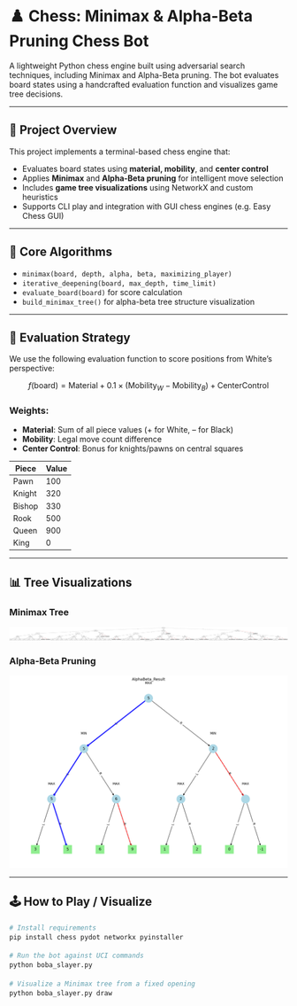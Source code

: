 # ♟️ Chess: Minimax & Alpha-Beta Pruning Chess Bot

A lightweight Python chess engine built using adversarial search techniques, including Minimax and Alpha-Beta pruning. The bot evaluates board states using a handcrafted evaluation function and visualizes game tree decisions.

---

## 🚀 Project Overview

This project implements a terminal-based chess engine that:

- Evaluates board states using **material, mobility**, and **center control**
- Applies **Minimax** and **Alpha-Beta pruning** for intelligent move selection
- Includes **game tree visualizations** using NetworkX and custom heuristics
- Supports CLI play and integration with GUI chess engines (e.g. Easy Chess GUI)

---

## 🧠 Core Algorithms

- `minimax(board, depth, alpha, beta, maximizing_player)`  
- `iterative_deepening(board, max_depth, time_limit)`
- `evaluate_board(board)` for score calculation
- `build_minimax_tree()` for alpha-beta tree structure visualization

---

## 📐 Evaluation Strategy

We use the following evaluation function to score positions from White’s perspective:

$$
f(\text{board}) = \text{Material} + 0.1 \times (\text{Mobility}_W - \text{Mobility}_B) + \text{CenterControl}
$$

### Weights:

- **Material**: Sum of all piece values (+ for White, – for Black)
- **Mobility**: Legal move count difference
- **Center Control**: Bonus for knights/pawns on central squares

| Piece   | Value |
|---------|-------|
| Pawn    | 100   |
| Knight  | 320   |
| Bishop  | 330   |
| Rook    | 500   |
| Queen   | 900   |
| King    | 0     |

---

## 📊 Tree Visualizations

### Minimax Tree

![Minimax](./output/minimax_tree.png)

### Alpha-Beta Pruning

![AlphaBeta](./output/AlphaBeta_Result.png)

---

## 🕹️ How to Play / Visualize

```bash
# Install requirements
pip install chess pydot networkx pyinstaller

# Run the bot against UCI commands
python boba_slayer.py

# Visualize a Minimax tree from a fixed opening
python boba_slayer.py draw
